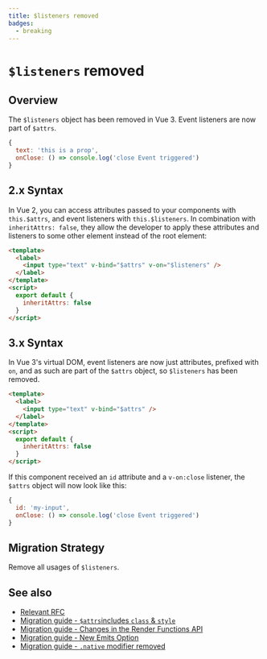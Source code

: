 ```yaml
---
title: $listeners removed
badges:
  - breaking
---
```


# `$listeners` removed <MigrationBadges :badges="$frontmatter.badges" />

## Overview

The `$listeners` object has been removed in Vue 3. Event listeners are now part of `$attrs`.

```javascript
{
  text: 'this is a prop',
  onClose: () => console.log('close Event triggered')
}
```

## 2.x Syntax

In Vue 2, you can access attributes passed to your components with `this.$attrs`, and event listeners with `this.$listeners`.
In combination with `inheritAttrs: false`, they allow the developer to apply these attributes and listeners to some other element instead of the root element:

```html
<template>
  <label>
    <input type="text" v-bind="$attrs" v-on="$listeners" />
  </label>
</template>
<script>
  export default {
    inheritAttrs: false
  }
</script>
```

## 3.x Syntax

In Vue 3's virtual DOM, event listeners are now just attributes, prefixed with `on`, and as such are part of the `$attrs` object, so `$listeners` has been removed.

```html
<template>
  <label>
    <input type="text" v-bind="$attrs" />
  </label>
</template>
<script>
  export default {
    inheritAttrs: false
  }
</script>
```

If this component received an `id` attribute and a `v-on:close` listener, the `$attrs` object will now look like this:

```javascript
{
  id: 'my-input',
  onClose: () => console.log('close Event triggered')
}
```

## Migration Strategy

Remove all usages of `$listeners`.

## See also

- [Relevant RFC](https://github.com/vuejs/rfcs/blob/master/active-rfcs/0031-attr-fallthrough.md)
- [Migration guide - `$attrs`includes `class` & `style` ](./attrs-include-class-style.md)
- [Migration guide - Changes in the Render Functions API](./render-functions.md)
- [Migration guide - New Emits Option](/.emits-option.md)
- [Migration guide - `.native` modifier removed](./v-on-native-modifier-removed.md)
